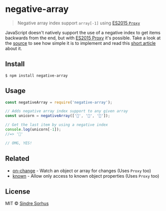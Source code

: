 # negative-array

> Negative array index support `array[-1]` using [ES2015 `Proxy`](https://ponyfoo.com/articles/es6-proxies-in-depth)

JavaScript doesn't natively support the use of a negative index to get items backwards from the end, but with [ES2015 Proxy](http://soft.vub.ac.be/~tvcutsem/proxies/) it's possible. Take a look at the [source](index.js) to see how simple it is to implement and read this [short article](http://dailyjs.com/2013/11/15/negative-array/) about it.


## Install

```
$ npm install negative-array
```


## Usage

```js
const negativeArray = require('negative-array');

// Adds negative array index support to any given array
const unicorn = negativeArray(['🐴', '🎂', '🌈']);

// Get the last item by using a negative index
console.log(unicorn[-1]);
//=> '🌈'

// OMG, YES!
```


## Related

- [on-change](https://github.com/sindresorhus/on-change) - Watch an object or array for changes (Uses `Proxy` too)
- [known](https://github.com/sindresorhus/known) - Allow only access to known object properties (Uses `Proxy` too)


## License

MIT © [Sindre Sorhus](https://sindresorhus.com)
